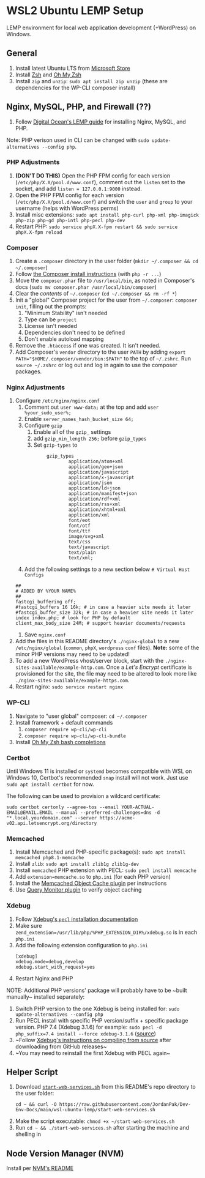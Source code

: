 # WSL2 Ubuntu LEMP Setup

LEMP environment for local web application development (+WordPress)      on Windows. 

## General

1. Install latest Ubuntu LTS from [Microsoft Store](https://apps.microsoft.com/store/apps)
1. Install [Zsh](https://github.com/ohmyzsh/ohmyzsh/wiki/Installing-ZSH) and [Oh My Zsh](https://github.com/ohmyzsh/ohmyzsh/wiki#welcome-to-oh-my-zsh)
1. Install `zip` and `unzip`: `sudo apt install zip unzip` (these are dependencies for the WP-CLI composer install)

## Nginx, MySQL, PHP, and Firewall (??)

1. Follow [Digital Ocean's LEMP guide](https://www.digitalocean.com/community/tutorials/how-to-install-linux-nginx-mysql-php-lemp-stack-on-ubuntu-22-04) for installing Nginx, MySQL, and PHP.

Note: PHP verison used in CLI can be changed with `sudo update-alternatives --config php`.

### PHP Adjustments

1. **(DON'T DO THIS)** Open the PHP FPM config for each version (`/etc/php/X.X/pool.d/www.conf`), comment out the `listen` set to the socket, and add `listen = 127.0.0.1:9000` instead.
1. Open the PHP FPM config for each version (`/etc/php/X.X/pool.d/www.conf`) and switch the `user` and `group` to your username (helps with WordPress perms)
1. Install misc extensions: `sudo apt install php-curl php-xml php-imagick php-zip php-gd php-intl php-pecl php-dev`
1. Restart PHP: `sudo service phpX.X-fpm restart && sudo service phpX.X-fpm reload`

### Composer

1. Create a `.composer` directory in the user folder (`mkdir ~/.composer && cd ~/.composer`)
1. Follow [the Composer install instructions](https://getcomposer.org/download/) (with `php -r ...`)
1. Move the `composer.phar` file to `/usr/local/bin`, as noted in Composer's docs (`sudo mv composer.phar /usr/local/bin/composer`)
1. Clear the *contents* of `~/.composer` (`cd ~/.composer && rm -rf *`)
1. Init a "global" Composer project for the user from `~/.composer`: `composer init`, filling out the prompts:
   1. "Minimum Stability" isn't needed
   1. Type can be `project`
   1. License isn't needed
   1. Dependencies don't need to be defined
   1. Don't enable autoload mapping
1. Remove the `.htaccess` if one was created. It isn't needed.
1. Add Composer's `vendor` directory to the user `PATH` by adding `export PATH="$HOME/.composer/vendor/bin:$PATH"` to the top of `~/.zshrc`. Run `source ~/.zshrc` or log out and log in again to use the composer packages.

### Nginx Adjustments

1. Configure `/etc/nginx/nginx.conf`
   1. Comment out `user www-data;` at the top and add `user %your_sudo_user%;`
   1. Enable `server_names_hash_bucket_size 64;`
   1. Configure `gzip`
      1. Enable all of the `gzip_` settings
      1. add `gzip_min_length 256;` before `gzip_types`
      1. Set `gzip-types` to
      ```
              gzip_types
                      application/atom+xml
                      application/geo+json
                      application/javascript
                      application/x-javascript
                      application/json
                      application/ld+json
                      application/manifest+json
                      application/rdf+xml
                      application/rss+xml
                      application/xhtml+xml
                      application/xml
                      font/eot
                      font/otf
                      font/ttf
                      image/svg+xml
                      text/css
                      text/javascript
                      text/plain
                      text/xml;
      ```
   1. Add the following settings to a new section below `# Virtual Host Configs`
   ```
   ##
   # ADDED BY %YOUR NAME%
   ##
   fastcgi_buffering off;
   #fastcgi_buffers 16 16k; # in case a heavier site needs it later
   #fastcgi_buffer_size 32k; # in case a heavier site needs it later
   index index.php; # look for PHP by default
   client_max_body_size 24M; # support heavier documents/requests
   ```
   1. Save `nginx.conf`
1. Add the files in this README directory's `./nginx-global` to a new `/etc/nginx/global` (`common`, `phpX`, `wordpress` `conf` files). **Note:** some of the minor PHP versions may need to be updated!
1. To add a new WordPress vhost/server block, start with the `./nginx-sites-available/example-http.com`. Once a *Let's Encrypt* certificate is provisioned for the site, the file may need to be altered to look more like `./nginx-sites-available/example-https.com`.
1. Restart nginx: `sudo service restart nginx`

### WP-CLI

1. Navigate to "user global" composer: `cd ~/.composer`
1. Install framework + default commands
   1. `composer require wp-cli/wp-cli`
   1. `composer require wp-cli/wp-cli-bundle`
1. Install [Oh My Zsh bash completions](https://make.wordpress.org/cli/handbook/guides/installing/#oh-my-zsh)

### Certbot

Until Windows 11 is installed or `systemd` becomes compatible with WSL on Windows 10, Certbot's recommended `snap` install will not work. Just use `sudo apt install certbot` for now.

The following can be used to provision a wildcard certificate:
```
sudo certbot certonly --agree-tos --email YOUR-ACTUAL-EMAIL@EMAIL.EMAIL --manual --preferred-challenges=dns -d "*.local.yourdomain.com" --server https://acme-v02.api.letsencrypt.org/directory
```

### Memcached

1. Install Memcached and PHP-specific package(s): `sudo apt install memcached php8.1-memcache`
1. Install `zlib`: `sudo apt install zlib1g zlib1g-dev`
1. Install `memcached` PHP extension with PECL: `sudo pecl install memcache`
1. Add `extension=memcache.so` to `php.ini` (for each PHP version)
1. Install the [Memcached Object Cache plugin](https://wordpress.org/plugins/memcached/) per instructions
1. Use [Query Monitor plugin](https://wordpress.org/plugins/query-monitor/) to verify object caching

### Xdebug

1. Follow [Xdebug's `pecl` installation documentation](https://xdebug.org/docs/install#pecl)
1. Make sure `zend_extension=/usr/lib/php/%PHP_EXTENSION_DIR%/xdebug.so` is in each `php.ini`
1. Add the following extension configuration to `php.ini`
   ```
   [xdebug]
   xdebug.mode=debug,develop
   xdebug.start_with_request=yes
   ```
1. Restart Nginx and PHP

NOTE: Additional PHP versions' package will probably have to be ~built manually~ installed separately:
1. Switch PHP version to the one Xdebug is being installed for: `sudo update-alternatives --config php`
1. Run PECL install with specific PHP version/suffix + specific package version. PHP 7.4 (Xdebug 3.1.6) for example: `sudo pecl -d php_suffix=7.4 install --force xdebug-3.1.6` ([source](https://stackoverflow.com/a/48352487))
1. ~Follow [Xdebug's instructions on compiling from source](https://xdebug.org/docs/install#compile) after downloading from GitHub releases~
1. ~You may need to reinstall the first Xdebug with PECL again~

## Helper Script

1. Download [`start-web-services.sh`](https://raw.githubusercontent.com/JordanPak/Dev-Env-Docs/main/wsl-ubuntu-lemp/start-web-services.sh) from this README's repo directory to the user folder:
   ```
   cd ~ && curl -O https://raw.githubusercontent.com/JordanPak/Dev-Env-Docs/main/wsl-ubuntu-lemp/start-web-services.sh
   ```
1. Make the script executable: `chmod +x ~/start-web-services.sh`
1. Run `cd ~ && ./start-web-services.sh` after starting the machine and shelling in


## Node Version Manager (NVM)

Install per [NVM's README](https://github.com/nvm-sh/nvm#install--update-script)
